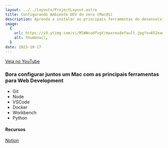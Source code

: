 ```yaml
---
layout: ../../layouts/ProjectLayout.astro
title: Configurando Ambiente DEV do zero (MacOS)
description: Aprenda a instalar as principais ferramentas do desenvolvimento web
image:
  {
    url: https://i9.ytimg.com/vi/MlWWcodfvgY/maxresdefault.jpg?v=652ead6e&sqp=COzL2rAG&rs=AOn4CLCzsJMHPodbP0rSUDXoftzN5FGS3Q,
    alt: thumbnail,
  }
date: 2023-10-17
---
```


[Veja no YouTube](https://youtube.com/live/MlWWcodfvgY?feature=share)

### Bora configurar juntos um Mac com as principais ferramentas para Web Development

- Git
- Node
- VSCode
- Docker
- Workbench
- Python

#### Recursos

[Notion](https://quickest-weaver-2d9.notion.site/Configurar-Ambiente-DEV-Mac-OS-681779b334744f4486eb2c0d58b5c47a?pvs=4)
